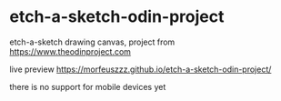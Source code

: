 # etch-a-sketch-odin-project
 
etch-a-sketch drawing canvas, project from https://www.theodinproject.com

live preview https://morfeuszzz.github.io/etch-a-sketch-odin-project/

there is no support for mobile devices yet